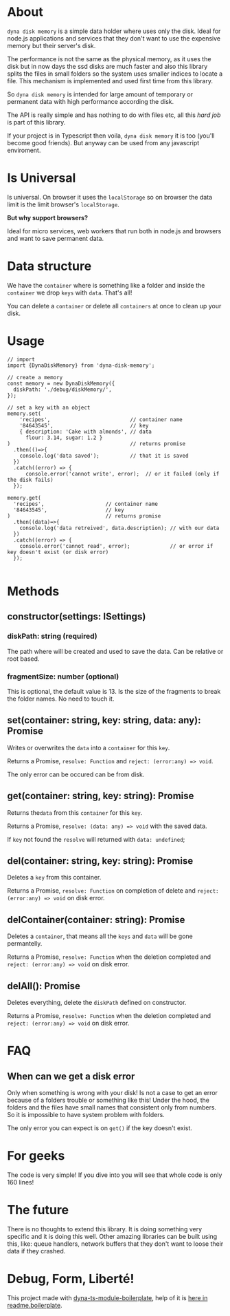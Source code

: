 # About

`dyna disk memory` is a simple data holder where uses only the disk. Ideal for node.js applications and services that they don't want to use the expensive memory but their server's disk.

The performance is not the same as the physical memory, as it uses the disk but in now days the ssd disks are much faster and also this library splits the files in small folders so the system uses smaller indices to locate a file. This mechanism is implemented and used first time from this library.

So `dyna disk memory` is intended for large amount of temporary or permanent data with high performance according the disk.

The API is really simple and has nothing to do with files etc, all this _hard job_ is part of this library.

If your project is in Typescript then voila, `dyna disk memory` it is too (you'll become good friends). But anyway can be used from any javascript enviroment.

# Is Universal

Is universal. On browser it uses the `localStorage` so on browser the data limit is the limit browser's `localStorage`.

**But why support browsers?**

Ideal for micro services, web workers that run both in node.js and browsers and want to save permanent data.

# Data structure

We have the `container` where is something like a folder and inside the `container` we drop `keys` with `data`. That's all!

You can delete a `container` or delete all `containers` at once to clean up your disk.  

# Usage

```
// import
import {DynaDiskMemory} from 'dyna-disk-memory'; 

// create a memory
const memory = new DynaDiskMemory({
  diskPath: './debug/diskMemory/',
});

// set a key with an object
memory.set(
    'recipes',                          // container name 
    '84643545',                         // key
    { description: 'Cake with almonds',	// data
      flour: 3.14, sugar: 1.2 }	
)                                       // returns promise
  .then(()=>{
    console.log('data saved');          // that it is saved 
  })
  .catch((error) => {
      console.error('cannot write', error);  // or it failed (only if the disk fails)
  });
  
memory.get(
  'recipes',                    // container name
  '84643545',                   // key
)                               // returns promise
  .then((data)=>{
    console.log('data retreived', data.description); // with our data
  })
  .catch((error) => {
    console.error('cannot read', error);             // or error if key doesn't exist (or disk error)
  });


```

# Methods

## constructor(settings: ISettings)

### diskPath: string (required)

The path where will be created and used to save the data. Can be relative or root based.

### fragmentSize: number (optional)

This is optional, the default value is 13. Is the size of the fragments to break the folder names. No need to touch it.

## set(container: string, key: string, data: any): Promise<void>

Writes or overwrites the `data` into a `container` for this `key`.

Returns a Promise, `resolve: Function` and `reject: (error:any) => void`.

The only error can be occured can be from disk.

## get(container: string, key: string): Promise<any>

Returns the`data` from this `container` for this `key`.

Returns a Promise, `resolve: (data: any) => void` with the saved data.

If `key` not found the `resolve` will returned with `data: undefined`;

## del(container: string, key: string): Promise<any>

Deletes a `key` from this container.

Returns a Promise, `resolve: Function` on completion of delete and `reject: (error:any) => void` on disk error.

## delContainer(container: string): Promise<void>

Deletes a `container`, that means all the `keys` and `data` will be gone permantelly.

Returns a Promise, `resolve: Function` when the deletion completed and `reject: (error:any) => void` on disk error.

## delAll(): Promise<void>

Deletes everything, delete the `diskPath` defined on constructor.

Returns a Promise, `resolve: Function` when the deletion completed and `reject: (error:any) => void` on disk error.

# FAQ

## When can we get a disk error

Only when something is wrong with your disk! Is not a case to get an error because of a folders trouble or something like this! Under the hood, the folders and the files have small names that consistent only from numbers. So it is impossible to have system problem with folders.

The only error you can expect is on `get()` if the key doesn't exist.

# For geeks

The code is very simple! If you dive into you will see that whole code is only 160 lines! 

# The future

There is no thoughts to extend this library. It is doing something very specific and it is doing this well. Other amazing libraries can be built using this, like: queue handlers, network buffers that they don't want to loose their data if they crashed. 

# Debug, Form, Liberté!

This project made with [dyna-ts-module-boilerplate](https://github.com/aneldev/dyna-ts-module-boilerplate), help of it is [here in readme.boilerplate](./readme.boilerplate.md).